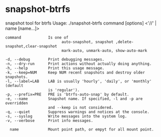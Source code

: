 snapshot-btrfs
==============

snapshot tool for btrfs
Usage: ./snapshot-btrfs command [options] <'//' | name [name...]>

    command            Is one of 
                             auto-snapshot, snapshot ,delete-snapshot,clear-snapshot
                             mark-auto, unmark-auto, show-auto-mark
                            
    -d, --debug        Print debugging messages.
    -n, --dry-run      Print actions without actually doing anything.
    -h, --help         Print this usage message.
    -k, --keep=NUM     Keep NUM recent snapshots and destroy older snapshots.
    -l, --label=LAB    LAB is usually 'hourly', 'daily', or 'monthly' (default
                       is 'regular').
    -p, --prefix=PRE   PRE is 'btrfs-auto-snap' by default.
    -e, --name         Snapshot name. If specified, -l and -p are overridden
                       and --keep is not considered.
    -q, --quiet        Suppress warnings and notices at the console.
    -s, --syslog       Write messages into the system log.
    -v, --verbose      Print info messages.

      name             Mount point path, or empyt for all mount point.
